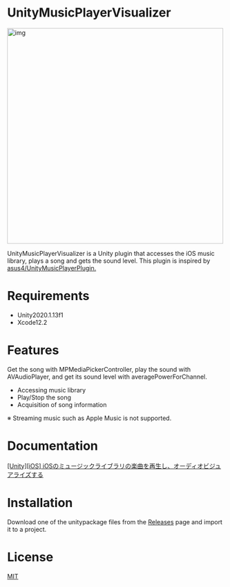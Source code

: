 # UnityMusicPlayerVisualizer

<img src="https://user-images.githubusercontent.com/19504762/104093526-6075b700-52ce-11eb-9678-10ac4874d426.gif" height="500" alt="img" >

UnityMusicPlayerVisualizer is a Unity plugin that accesses the iOS music library, plays a song and gets the sound level.
This plugin is inspired by [asus4/UnityMusicPlayerPlugin.](https://github.com/asus4/UnityMusicPlayerPlugin)

# Requirements
- Unity2020.1.13f1
- Xcode12.2

# Features
Get the song with MPMediaPickerController, play the sound with AVAudioPlayer, and get its sound level with averagePowerForChannel.
- Accessing music library
- Play/Stop the song
- Acquisition of song information

※ Streaming music such as Apple Music is not supported.

# Documentation
[[Unity][iOS] iOSのミュージックライブラリの楽曲を再生し、オーディオビジュアライズする](https://zenn.dev/koyoarai_/articles/21c0193aead7cf0612d6)

# Installation
Download one of the unitypackage files from the [Releases](https://github.com/kkkkoyo/UnityMusicPlayerVisualizer/releases) page and import it to a project.

# License
[MIT](https://github.com/kkkkoyo/UnityMusicPlayerVisualizer/blob/main/LICENSE)
